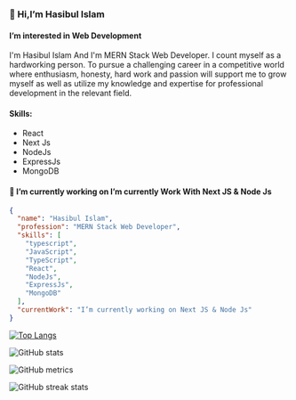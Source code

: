 ### 👋 Hi,I’m Hasibul Islam
####  I’m interested in Web Development
I'm Hasibul Islam And I'm MERN Stack Web Developer.
I count myself as a hardworking person. To pursue a challenging career in a competitive world where enthusiasm, honesty, hard work and passion will support me to grow myself as well as utilize my knowledge and expertise for professional development in the relevant field.

#### Skills:
- React
- Next Js
- NodeJs
- ExpressJs
- MongoDB



#### 🔭 I’m currently working on  I’m currently Work With Next JS & Node Js

```json
{
  "name": "Hasibul Islam",
  "profession": "MERN Stack Web Developer",
  "skills": [
    "typescript",
    "JavaScript",
    "TypeScript",
    "React",
    "NodeJs",
    "ExpressJs",
    "MongoDB"
  ],
  "currentWork": "I’m currently working on Next JS & Node Js"
}
```


[![Top Langs](https://github-readme-stats.vercel.app/api/top-langs/?username=hasibul1670)](https://github.com/anuraghazra/github-readme-stats)


![GitHub stats](https://github-readme-stats.vercel.app/api?username=hasibul1670&show_icons=true)  


![GitHub metrics](https://metrics.lecoq.io/hasibul1670)  


![GitHub streak stats](https://streak-stats.demolab.com/?user=hasibul1670)  


